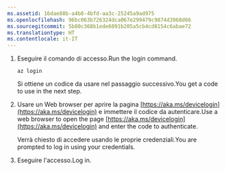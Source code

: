 ```yaml
---
ms.assetid: 16dae88b-a4b8-4bfd-aa3c-25245a9ad975
ms.openlocfilehash: 96bc063b726324dca067e299479c9874d3968d66
ms.sourcegitcommit: 5b80c368b1ede6091b205a5cb4cd8154c6abae72
ms.translationtype: HT
ms.contentlocale: it-IT
---
```

1. <span data-ttu-id="ca50c-101">Eseguire il comando di accesso.</span><span class="sxs-lookup"><span data-stu-id="ca50c-101">Run the login command.</span></span>

    ```azurecli
    az login
    ```

   <span data-ttu-id="ca50c-102">Si ottiene un codice da usare nel passaggio successivo.</span><span class="sxs-lookup"><span data-stu-id="ca50c-102">You get a code to use in the next step.</span></span> 

1. <span data-ttu-id="ca50c-103">Usare un Web browser per aprire la pagina [https://aka.ms/devicelogin](https://aka.ms/devicelogin)
    e immettere il codice da autenticare.</span><span class="sxs-lookup"><span data-stu-id="ca50c-103">Use a web browser to open the page [https://aka.ms/devicelogin](https://aka.ms/devicelogin)
 and enter the code to authenticate.</span></span>

    <span data-ttu-id="ca50c-104">Verrà chiesto di accedere usando le proprie credenziali.</span><span class="sxs-lookup"><span data-stu-id="ca50c-104">You are prompted to log in using your credentials.</span></span>

1. <span data-ttu-id="ca50c-105">Eseguire l'accesso.</span><span class="sxs-lookup"><span data-stu-id="ca50c-105">Log in.</span></span>
 
